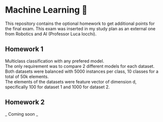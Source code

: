 # Machine Learning 🤖
This repository contains the optional homework to get additional points for the final exam.
This exam was inserted in my study plan as an external one from Robotics and AI (Professor Luca Iocchi).

## Homework 1
Multiclass classification with any prefered model.  
The only requirement was to compare 2 different models for each dataset.  
Both datasets were balanced with 5000 instances per class, 10 classes for a total of 50k elements.  
The elements of the datasets were feature vector of dimension d, specifically 100 for dataset 1 and 1000 for dataset 2.  


## Homework 2
_ Coming soon _
